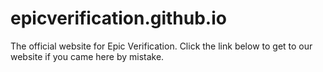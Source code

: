 # epicverification.github.io
The official website for Epic Verification. Click the link below to get to our website if you came here by mistake.
